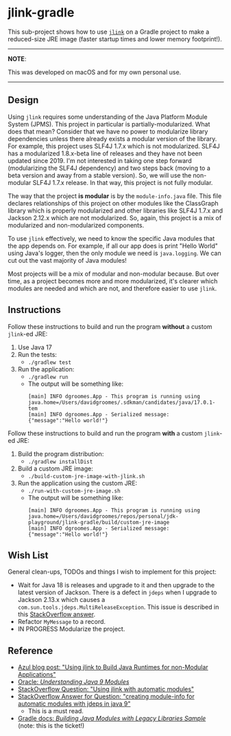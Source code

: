 # jlink-gradle

This sub-project shows how to use [`jlink`](https://openjdk.java.net/jeps/282) on a Gradle project to make a reduced-size JRE image (faster startup times and lower memory footprint!).

---
**NOTE**:

This was developed on macOS and for my own personal use.

---

## Design

Using `jlink` requires some understanding of the Java Platform Module System (JPMS). This project in particular is
partially-modularized. What does that mean? Consider that we have no power to modularize library dependencies unless
there already exists a modular version of the library. For example, this project uses SLF4J 1.7.x which is not
modularized. SLF4J has a modularized 1.8.x-beta line of releases and they have not been updated since 2019. I'm not
interested in taking one step forward (modularizing the SLF4J dependency) and two steps back (moving to a beta version
and away from a stable version). So, we will use the non-modular SLF4J 1.7.x release. In that way, this project
is not fully modular.

The way that the project **is modular** is by the `module-info.java` file. This file declares relationships of this
project on other modules like the ClassGraph library which is properly modularized and other libraries like SLF4J 1.7.x
and Jackson 2.12.x which are not modularized. So, again, this project is a mix of modularized and non-modularized
components.

To use `jlink` effectively, we need to know the specific Java modules that the app depends on. For example, if all our
app does is print "Hello World" using Java's logger, then the only module we need is `java.logging`. We can cut
out the vast majority of Java modules!

Most projects will be a mix of modular and non-modular because. But over time, as a project becomes more and more
modularized, it's clearer which modules are needed and which are not, and therefore easier to use `jlink`.

## Instructions

Follow these instructions to build and run the program **without** a custom `jlink`-ed JRE:

1. Use Java 17
1. Run the tests:
   * `./gradlew test`
1. Run the application:
   * `./gradlew run`
   * The output will be something like:
     ```
     [main] INFO dgroomes.App - This program is running using java.home=/Users/davidgroomes/.sdkman/candidates/java/17.0.1-tem
     [main] INFO dgroomes.App - Serialized message: {"message":"Hello world!"}
     ```

Follow these instructions to build and run the program **with** a custom `jlink`-ed JRE:

1. Build the program distribution:
   * `./gradlew installDist`
1. Build a custom JRE image:
   * `./build-custom-jre-image-with-jlink.sh`
1. Run the application using the custom JRE:
   * `./run-with-custom-jre-image.sh`
   * The output will be something like:
     ```
     [main] INFO dgroomes.App - This program is running using java.home=/Users/davidgroomes/repos/personal/jdk-playground/jlink-gradle/build/custom-jre-image
     [main] INFO dgroomes.App - Serialized message: {"message":"Hello world!"}
     ```

## Wish List

General clean-ups, TODOs and things I wish to implement for this project:

* Wait for Java 18 is releases and upgrade to it and then upgrade to the latest version of Jackson. There is a defect in
  `jdeps` when I upgrade to Jackson 2.13.x which causes a `com.sun.tools.jdeps.MultiReleaseException`. This issue is
  described in this [StackOverflow answer](https://stackoverflow.com/a/70011064).
* Refactor `MyMessage` to a record.
* IN PROGRESS Modularize the project. 

## Reference

* [Azul blog post: "Using jlink to Build Java Runtimes for non-Modular Applications"](https://medium.com/azulsystems/using-jlink-to-build-java-runtimes-for-non-modular-applications-9568c5e70ef4)
* [Oracle: *Understanding Java 9 Modules*](https://www.oracle.com/corporate/features/understanding-java-9-modules.html)
* [StackOverflow Question: "Using jlink with automatic modules"](https://stackoverflow.com/q/52518105)
* [StackOverflow Answer for Question: "creating module-info for automatic modules with jdeps in java 9"](https://stackoverflow.com/a/47728002)
  * This is a must read.
* [Gradle docs: *Building Java Modules with Legacy Libraries Sample*](https://docs.gradle.org/current/samples/sample_java_modules_with_transform.html) (note: this is the ticket!)
